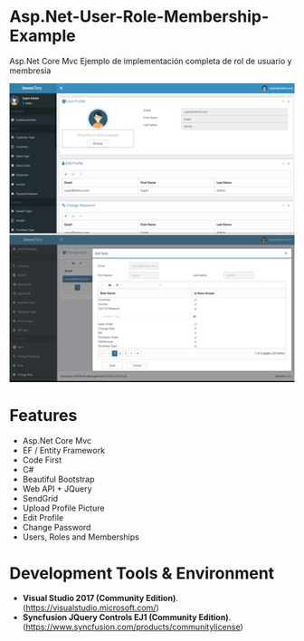 # Asp.Net-User-Role-Membership-Example
Asp.Net Core Mvc Ejemplo de implementación completa de rol de usuario y membresía

![userrolemembership1](coderush/wwwroot/images/scm3.png)
![userrolemembership1](coderush/wwwroot/images/scm2.png)


# Features

- Asp.Net Core Mvc
- EF / Entity Framework
- Code First
- C#
- Beautiful Bootstrap
- Web API + JQuery
- SendGrid
- Upload Profile Picture
- Edit Profile
- Change Password
- Users, Roles and Memberships


# Development Tools & Environment

- **Visual Studio 2017 (Community Edition)**. (https://visualstudio.microsoft.com/) 
- **Syncfusion JQuery Controls EJ1 (Community Edition)**. (https://www.syncfusion.com/products/communitylicense)








